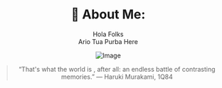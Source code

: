 
<div align="center">
  <h1>💫 About Me:</h1>
  <p>Hola Folks<br>Ario Tua Purba Here</p>

  <div style="display: flex; justify-content: center;">
    <img src="https://media.giphy.com/media/eBCcn1FpuONbtBqocd/giphy.gif" alt="Image" />
  </div>

<!--   <h1>📊 GitHub Stats:</h1> -->
<!--   <p><img src="https://github-readme-streak-stats.herokuapp.com/?user=ariopurba&theme=monokai&hide_border=false" alt="GitHub Stats"></p> -->
> “That's what the world is , after all: an endless battle of contrasting memories.”
― Haruki Murakami, 1Q84 

</div>
